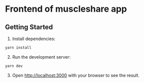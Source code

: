 # Frontend of muscleshare app

## Getting Started

1. Install dependencies:
```bash
yarn install
```

2. Run the development server:
```bash
yarn dev
```

3. Open [http://localhost:3000](http://localhost:3000) with your browser to see the result.
